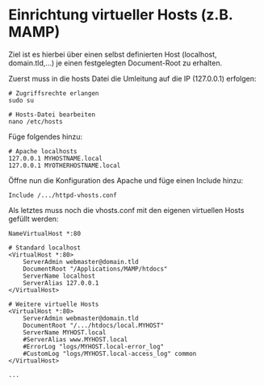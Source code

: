 # Einrichtung virtueller Hosts (z.B. MAMP)

Ziel ist es hierbei über einen selbst definierten Host (localhost, domain.tld,...) je einen festgelegten Document-Root zu erhalten.

Zuerst muss in die hosts Datei die Umleitung auf die IP (127.0.0.1) erfolgen:

```
# Zugriffsrechte erlangen
sudo su

# Hosts-Datei bearbeiten
nano /etc/hosts
```

Füge folgendes hinzu:
```
# Apache localhosts
127.0.0.1 MYHOSTNAME.local
127.0.0.1 MYOTHERHOSTNAME.local
```

Öffne nun die Konfiguration des Apache und füge einen Include hinzu:

```
Include /.../httpd-vhosts.conf
```

Als letztes muss noch die vhosts.conf mit den eigenen virtuellen Hosts gefüllt werden:

```
NameVirtualHost *:80

# Standard localhost
<VirtualHost *:80>
    ServerAdmin webmaster@domain.tld
    DocumentRoot "/Applications/MAMP/htdocs"
    ServerName localhost
    ServerAlias 127.0.0.1
</VirtualHost>

# Weitere virtuelle Hosts
<VirtualHost *:80>
    ServerAdmin webmaster@domain.tld
    DocumentRoot "/.../htdocs/local.MYHOST"
    ServerName MYHOST.local
    #ServerAlias www.MYHOST.local
    #ErrorLog "logs/MYHOST.local-error_log"
    #CustomLog "logs/MYHOST.local-access_log" common
</VirtualHost>

...
```
